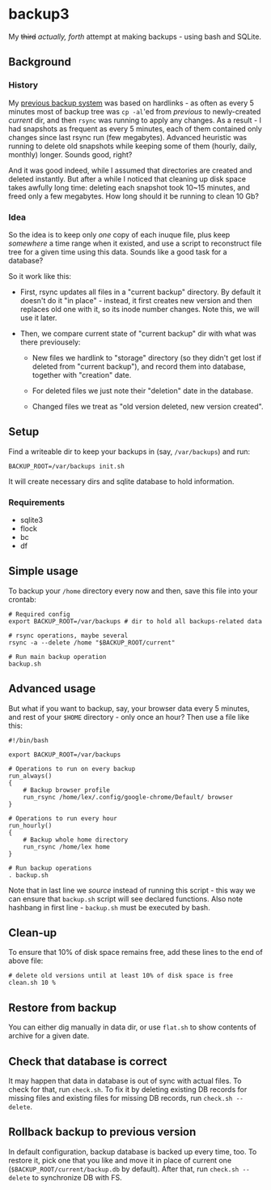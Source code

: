 backup3
=======

My ~~third~~ _actually, forth_ attempt at making backups - using bash and SQLite.

Background
----------

### History

My [previous backup system][1] was based on hardlinks - as often as every 5 minutes most of backup tree was `cp -al`'ed from _previous_ to newly-created _current_ dir, and then `rsync` was running to apply any changes.
As a result - I had snapshots as frequent as every 5 minutes, each of them contained only changes since last rsync run (few megabytes).
Advanced heuristic was running to delete old snapshots while keeping some of them (hourly, daily, monthly) longer.
Sounds good, right?

[1]: http://alexey.shpakovsky.ru/en/rsync-backups.html

And it was good indeed, while I assumed that directories are created and deleted instantly.
But after a while I noticed that cleaning up disk space takes awfully long time: deleting each snapshot took 10~15 minutes, and freed only a few megabytes.
How long should it be running to clean 10 Gb?

### Idea

So the idea is to keep only _one_ copy of each inuque file, plus keep _somewhere_ a time range when it existed, and use a script to reconstruct file tree for a given time using this data. Sounds like a good task for a database?

So it work like this:

* First, rsync updates all files in a "current backup" directory.
  By default it doesn't do it "in place" - instead, it first creates new version and then replaces old one with it, so its inode number changes.
  Note this, we will use it later.

* Then, we compare current state of "current backup" dir with what was there previousely:

  * New files we hardlink to "storage" directory (so they didn't get lost if deleted from "current backup"),
    and record them into database, together with "creation" date.

  * For deleted files we just note their "deletion" date in the database.

  * Changed files we treat as "old version deleted, new version created".

Setup
-----

Find a writeable dir to keep your backups in (say, `/var/backups`) and run:

	BACKUP_ROOT=/var/backups init.sh

It will create necessary dirs and sqlite database to hold information.

### Requirements

* sqlite3
* flock
* bc
* df

Simple usage
------------

To backup your `/home` directory every now and then, save this file into your
crontab:

	# Required config
	export BACKUP_ROOT=/var/backups # dir to hold all backups-related data

	# rsync operations, maybe several
	rsync -a --delete /home "$BACKUP_ROOT/current"

	# Run main backup operation
	backup.sh

Advanced usage
--------------

But what if you want to backup, say, your browser data every 5 minutes, and rest
of your `$HOME` directory - only once an hour? Then use a file like this:

	#!/bin/bash

	export BACKUP_ROOT=/var/backups

	# Operations to run on every backup
	run_always()
	{
		# Backup browser profile
		run_rsync /home/lex/.config/google-chrome/Default/ browser
	}

	# Operations to run every hour
	run_hourly()
	{
		# Backup whole home directory
		run_rsync /home/lex home
	}

	# Run backup operations
	. backup.sh

Note that in last line we _source_ instead of running this script - this way we
can ensure that `backup.sh` script will see declared functions. Also note
hashbang in first line - `backup.sh` must be executed by bash.

Clean-up
--------

To ensure that 10% of disk space remains free, add these lines to the end of
above file:

	# delete old versions until at least 10% of disk space is free
	clean.sh 10 %

Restore from backup
-------------------

You can either dig manually in data dir, or use `flat.sh` to show contents of
archive for a given date.

Check that database is correct
------------------------------

It may happen that data in database is out of sync with actual files. To check
for that, run `check.sh`. To fix it by deleting existing DB records for missing
files and existing files for missing DB records, run `check.sh --delete`.

Rollback backup to previous version
-----------------------------------

In default configuration, backup database is backed up every time, too. To
restore it, pick one that you like and move it in place of current one
(`$BACKUP_ROOT/current/backup.db` by default). After that, run
`check.sh --delete` to synchronize DB with FS.
